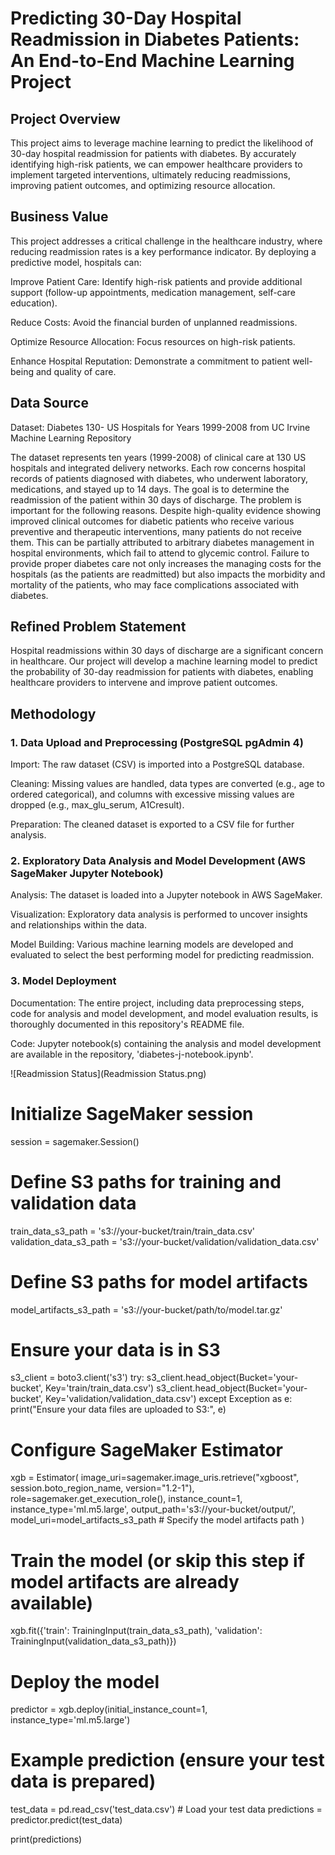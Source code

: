 # Predicting 30-Day Hospital Readmission in Diabetes Patients: An End-to-End Machine Learning Project

## Project Overview

This project aims to leverage machine learning to predict the likelihood of 30-day hospital readmission for patients with diabetes. By accurately identifying high-risk patients, we can empower healthcare providers to implement targeted interventions, ultimately reducing readmissions, improving patient outcomes, and optimizing resource allocation.

## Business Value

This project addresses a critical challenge in the healthcare industry, where reducing readmission rates is a key performance indicator. By deploying a predictive model, hospitals can:

Improve Patient Care: Identify high-risk patients and provide additional support (follow-up appointments, medication management, self-care education).

Reduce Costs: Avoid the financial burden of unplanned readmissions.

Optimize Resource Allocation: Focus resources on high-risk patients.

Enhance Hospital Reputation: Demonstrate a commitment to patient well-being and quality of care.

## Data Source

Dataset: Diabetes 130- US Hospitals for Years 1999-2008 from UC Irvine Machine Learning Repository

The dataset represents ten years (1999-2008) of clinical care at 130 US hospitals and integrated delivery networks. Each row concerns hospital records of patients diagnosed with diabetes, who underwent laboratory, medications, and stayed up to 14 days. The goal is to determine the readmission of the patient within 30 days of discharge. The problem is important for the following reasons. Despite high-quality evidence showing improved clinical outcomes for diabetic patients who receive various preventive and therapeutic interventions, many patients do not receive them. This can be partially attributed to arbitrary diabetes management in hospital environments, which fail to attend to glycemic control. Failure to provide proper diabetes care not only increases the managing costs for the hospitals (as the patients are readmitted) but also impacts the morbidity and mortality of the patients, who may face complications associated with diabetes.

## Refined Problem Statement

Hospital readmissions within 30 days of discharge are a significant concern in healthcare. Our project will develop a machine learning model to predict the probability of 30-day readmission for patients with diabetes, enabling healthcare providers to intervene and improve patient outcomes.

## Methodology

### 1. Data Upload and Preprocessing (PostgreSQL pgAdmin 4)

Import: The raw dataset (CSV) is imported into a PostgreSQL database.

Cleaning: Missing values are handled, data types are converted (e.g., age to ordered categorical), and columns with excessive missing values are dropped (e.g., max_glu_serum, A1Cresult).

Preparation: The cleaned dataset is exported to a CSV file for further analysis.

### 2. Exploratory Data Analysis and Model Development (AWS SageMaker Jupyter Notebook)

Analysis: The dataset is loaded into a Jupyter notebook in AWS SageMaker.

Visualization: Exploratory data analysis is performed to uncover insights and relationships within the data.

Model Building: Various machine learning models are developed and evaluated to select the best performing model for predicting readmission.

### 3. Model Deployment 

Documentation: The entire project, including data preprocessing steps, code for analysis and model development, and model evaluation results, is thoroughly documented in this repository's README file.

Code: Jupyter notebook(s) containing the analysis and model development are available in the repository, 'diabetes-j-notebook.ipynb'.

![Readmission Status](Readmission Status.png)








# Initialize SageMaker session
session = sagemaker.Session()

# Define S3 paths for training and validation data
train_data_s3_path = 's3://your-bucket/train/train_data.csv'
validation_data_s3_path = 's3://your-bucket/validation/validation_data.csv'

# Define S3 paths for model artifacts
model_artifacts_s3_path = 's3://your-bucket/path/to/model.tar.gz'

# Ensure your data is in S3
s3_client = boto3.client('s3')
try:
    s3_client.head_object(Bucket='your-bucket', Key='train/train_data.csv')
    s3_client.head_object(Bucket='your-bucket', Key='validation/validation_data.csv')
except Exception as e:
    print("Ensure your data files are uploaded to S3:", e)

# Configure SageMaker Estimator
xgb = Estimator(
    image_uri=sagemaker.image_uris.retrieve("xgboost", session.boto_region_name, version="1.2-1"),
    role=sagemaker.get_execution_role(),
    instance_count=1,
    instance_type='ml.m5.large',
    output_path='s3://your-bucket/output/',
    model_uri=model_artifacts_s3_path  # Specify the model artifacts path
)

# Train the model (or skip this step if model artifacts are already available)
xgb.fit({'train': TrainingInput(train_data_s3_path), 'validation': TrainingInput(validation_data_s3_path)})

# Deploy the model
predictor = xgb.deploy(initial_instance_count=1, instance_type='ml.m5.large')

# Example prediction (ensure your test data is prepared)
test_data = pd.read_csv('test_data.csv')  # Load your test data
predictions = predictor.predict(test_data)

print(predictions)
